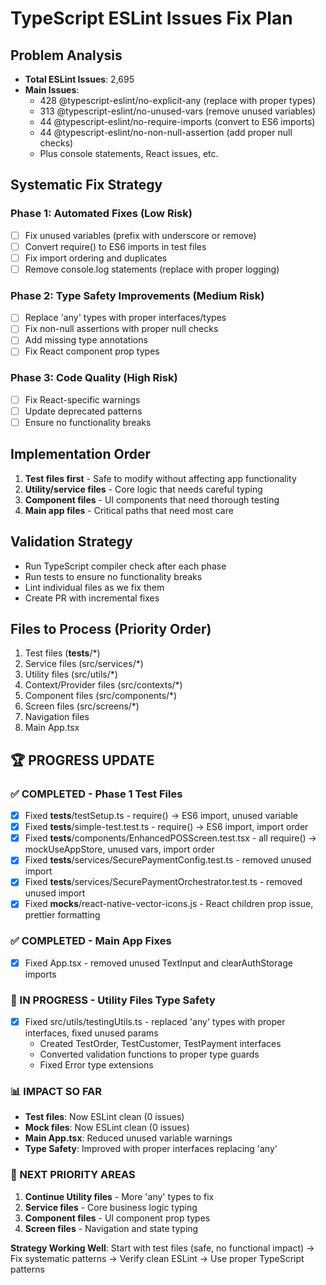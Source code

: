 # TypeScript ESLint Issues Fix Plan

## Problem Analysis

- **Total ESLint Issues**: 2,695
- **Main Issues**:
  - 428 @typescript-eslint/no-explicit-any (replace with proper types)
  - 313 @typescript-eslint/no-unused-vars (remove unused variables)
  - 44 @typescript-eslint/no-require-imports (convert to ES6 imports)
  - 44 @typescript-eslint/no-non-null-assertion (add proper null checks)
  - Plus console statements, React issues, etc.

## Systematic Fix Strategy

### Phase 1: Automated Fixes (Low Risk)

- [ ] Fix unused variables (prefix with underscore or remove)
- [ ] Convert require() to ES6 imports in test files
- [ ] Fix import ordering and duplicates
- [ ] Remove console.log statements (replace with proper logging)

### Phase 2: Type Safety Improvements (Medium Risk)

- [ ] Replace 'any' types with proper interfaces/types
- [ ] Fix non-null assertions with proper null checks
- [ ] Add missing type annotations
- [ ] Fix React component prop types

### Phase 3: Code Quality (High Risk)

- [ ] Fix React-specific warnings
- [ ] Update deprecated patterns
- [ ] Ensure no functionality breaks

## Implementation Order

1. **Test files first** - Safe to modify without affecting app functionality
2. **Utility/service files** - Core logic that needs careful typing
3. **Component files** - UI components that need thorough testing
4. **Main app files** - Critical paths that need most care

## Validation Strategy

- Run TypeScript compiler check after each phase
- Run tests to ensure no functionality breaks
- Lint individual files as we fix them
- Create PR with incremental fixes

## Files to Process (Priority Order)

1. Test files (**tests**/\*)
2. Service files (src/services/\*)
3. Utility files (src/utils/\*)
4. Context/Provider files (src/contexts/\*)
5. Component files (src/components/\*)
6. Screen files (src/screens/\*)
7. Navigation files
8. Main App.tsx

## 🏆 PROGRESS UPDATE

### ✅ COMPLETED - Phase 1 Test Files
- [x] Fixed __tests__/testSetup.ts - require() → ES6 import, unused variable
- [x] Fixed __tests__/simple-test.test.ts - require() → ES6 import, import order
- [x] Fixed __tests__/components/EnhancedPOSScreen.test.tsx - all require() → mockUseAppStore, unused vars, import order
- [x] Fixed __tests__/services/SecurePaymentConfig.test.ts - removed unused import
- [x] Fixed __tests__/services/SecurePaymentOrchestrator.test.ts - removed unused import
- [x] Fixed __mocks__/react-native-vector-icons.js - React children prop issue, prettier formatting

### ✅ COMPLETED - Main App Fixes
- [x] Fixed App.tsx - removed unused TextInput and clearAuthStorage imports

### 🔄 IN PROGRESS - Utility Files Type Safety
- [x] Fixed src/utils/testingUtils.ts - replaced 'any' types with proper interfaces, fixed unused params
  - Created TestOrder, TestCustomer, TestPayment interfaces
  - Converted validation functions to proper type guards
  - Fixed Error type extensions

### 📊 IMPACT SO FAR
- **Test files**: Now ESLint clean (0 issues)
- **Mock files**: Now ESLint clean (0 issues)  
- **Main App.tsx**: Reduced unused variable warnings
- **Type Safety**: Improved with proper interfaces replacing 'any'

### 🎯 NEXT PRIORITY AREAS
1. **Continue Utility files** - More 'any' types to fix
2. **Service files** - Core business logic typing
3. **Component files** - UI component prop types
4. **Screen files** - Navigation and state typing

**Strategy Working Well**: Start with test files (safe, no functional impact) → Fix systematic patterns → Verify clean ESLint → Use proper TypeScript patterns
